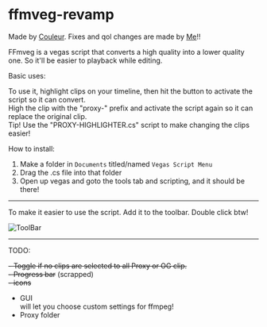 # ffmveg-revamp
Made by [Couleur](https://github.com/couleurm). Fixes and qol changes are made by [Me](https://github.com/Vramuser)!!

FFmveg is a vegas script that converts a high quality into a lower quality one. So it'll be easier to playback while editing. 

Basic uses:

To use it, highlight clips on your timeline, then hit the button to activate the script so it can convert. <br>
High the clip with the "proxy-" prefix and activate the script again so it can replace the original clip. <br>
Tip! Use the "PROXY-HIGHLIGHTER.cs" script to make changing the clips easier! 

How to install: 
1. Make a folder in `Documents` titled/named `Vegas Script Menu`
2. Drag the .cs file into that folder
3. Open up vegas and goto the tools tab and scripting, and it should be there!
--------------
To make it easier to use the script. Add it to the toolbar.
Double click btw! 

![ToolBar](https://github.com/user-attachments/assets/825a3f27-39bf-45db-b92b-4ebf77c51bd5)

--------------
TODO:

~~- Toggle if no clips are selected to all Proxy or OG clip.~~ <br>
~~- Progress bar~~ (scrapped) <br>
~~- icons~~ <br>
- GUI   <br>
  will let you choose custom settings for ffmpeg! 
- Proxy folder <br>
